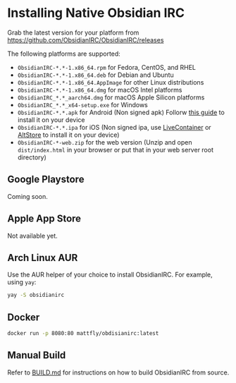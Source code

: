 # Installing Native Obsidian IRC
Grab the latest version for your platform from https://github.com/ObsidianIRC/ObsidianIRC/releases

The following platforms are supported:
- `ObsidianIRC-*.*-1.x86_64.rpm` for Fedora, CentOS, and RHEL
- `ObsidianIRC-*.*-1.x86_64.deb` for Debian and Ubuntu
- `ObsidianIRC-*.*-1.x86_64.AppImage` for other Linux distributions
- `ObsidianIRC-*.*-1.x86_64.dmg` for macOS Intel platforms
- `ObsidianIRC_*.*_aarch64.dmg` for macOS Apple Silicon platforms
- `ObsidianIRC_*.*_x64-setup.exe` for Windows
- `ObsidianIRC-*.*.apk` for Android (Non signed apk) Follorw [this guide](https://developer.android.com/studio/run/install-apk) to install it on your device
- `ObsidianIRC-*.*.ipa` for iOS (Non signed ipa, use [LiveContainer](https://github.com/LiveContainer/LiveContainer) or [AltStore](https://altstore.io/) to install it on your device)
- `ObsidianIRC-*-web.zip` for the web version (Unzip and open `dist/index.html` in your browser or put that in your web server root directory)

## Google Playstore
Coming soon.

## Apple App Store
Not available yet.

## Arch Linux AUR
Use the AUR helper of your choice to install ObsidianIRC. For example, using `yay`:
```sh
yay -S obsidianirc
```

## Docker
```sh
docker run -p 8080:80 mattfly/obdisianirc:latest
```

## Manual Build
Refer to [BUILD.md](BUILD.md) for instructions on how to build ObsidianIRC from source.
